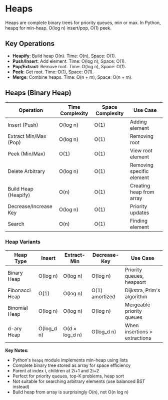 # Heaps

Heaps are complete binary trees for priority queues, min or max. In Python, heapq for min-heap. O(log n) insert/pop, O(1) peek.

## Key Operations
- **Heapify**: Build heap O(n). Time: O(n), Space: O(1).
- **Push/Insert**: Add element. Time: O(log n), Space: O(1).
- **Pop/Extract**: Remove root. Time: O(log n), Space: O(1).
- **Peek**: Get root. Time: O(1), Space: O(1).
- **Merge**: Combine heaps. Time: O(n + m), Space: O(n + m).


## Heaps (Binary Heap)

| Operation | Time Complexity | Space Complexity | Use Case |
|-----------|-----------------|------------------|----------|
| Insert (Push) | O(log n) | O(1) | Adding element |
| Extract Min/Max (Pop) | O(log n) | O(1) | Removing root |
| Peek (Min/Max) | O(1) | O(1) | View root element |
| Delete Arbitrary | O(log n) | O(1) | Removing specific element |
| Build Heap (Heapify) | O(n) | O(1) | Creating heap from array |
| Decrease/Increase Key | O(log n) | O(1) | Priority updates |
| Search | O(n) | O(1) | Finding element |

### Heap Variants
| Heap Type | Insert | Extract-Min | Decrease-Key | Use Case |
|-----------|---------|-------------|--------------|----------|
| Binary Heap | O(log n) | O(log n) | O(log n) | Priority queues, heapsort |
| Fibonacci Heap | O(1) | O(log n) | O(1) amortized | Dijkstra, Prim's algorithm |
| Binomial Heap | O(log n) | O(log n) | O(log n) | Mergeable priority queues |
| d-ary Heap | O(log_d n) | O(d × log_d n) | O(log_d n) | When insertions > extractions |

**Key Notes:**
- Python's `heapq` module implements min-heap using lists
- Complete binary tree stored as array for space efficiency
- Parent at index i, children at 2i+1 and 2i+2
- Perfect for priority queues, top-K problems, heap sort
- Not suitable for searching arbitrary elements (use balanced BST instead)
- Build heap from array is surprisingly O(n), not O(n log n)
